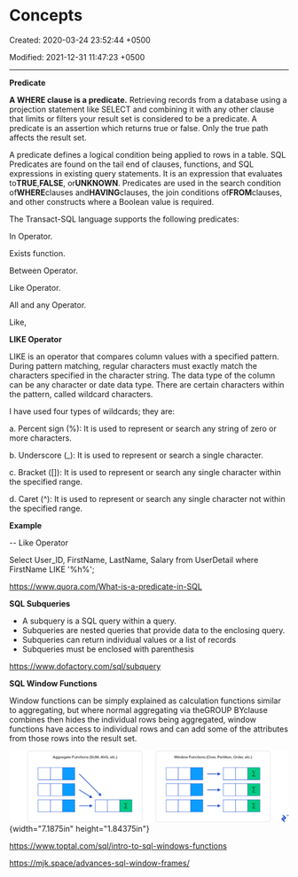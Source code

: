 # Concepts

Created: 2020-03-24 23:52:44 +0500

Modified: 2021-12-31 11:47:23 +0500

---

**Predicate**

**A WHERE clause is a predicate.** Retrieving records from a database using a projection statement like SELECT and combining it with any other clause that limits or filters your result set is considered to be a predicate. A predicate is an assertion which returns true or false. Only the true path affects the result set.



A predicate defines a logical condition being applied to rows in a table. SQL Predicates are found on the tail end of clauses, functions, and SQL expressions in existing query statements. It is an expression that evaluates to**TRUE**,**FALSE**, or**UNKNOWN**. Predicates are used in the search condition of**WHERE**clauses and**HAVING**clauses, the join conditions of**FROM**clauses, and other constructs where a Boolean value is required.

The Transact-SQL language supports the following predicates:

In Operator.

Exists function.

Between Operator.

Like Operator.

All and any Operator.

Like,



**LIKE Operator**

LIKE is an operator that compares column values with a specified pattern. During pattern matching, regular characters must exactly match the characters specified in the character string. The data type of the column can be any character or date data type. There are certain characters within the pattern, called wildcard characters.

I have used four types of wildcards; they are:

a.  Percent sign (%): It is used to represent or search any string of zero or more characters.

b.  Underscore (_): It is used to represent or search a single character.

c.  Bracket ([]): It is used to represent or search any single character within the specified range.

d.  Caret (^): It is used to represent or search any single character not within the specified range.



**Example**

-- Like Operator

Select User_ID, FirstName, LastName, Salary from UserDetail where FirstName LIKE '%h%';



<https://www.quora.com/What-is-a-predicate-in-SQL>



**SQL Subqueries**
-   A subquery is a SQL query within a query.
-   Subqueries are nested queries that provide data to the enclosing query.
-   Subqueries can return individual values or a list of records
-   Subqueries must be enclosed with parenthesis



<https://www.dofactory.com/sql/subquery>



**SQL Window Functions**

Window functions can be simply explained as calculation functions similar to aggregating, but where normal aggregating via theGROUP BYclause combines then hides the individual rows being aggregated, window functions have access to individual rows and can add some of the attributes from those rows into the result set.

![Diagram comparing aggregate functions and window functions](media/Concepts-image1.png){width="7.1875in" height="1.84375in"}





<https://www.toptal.com/sql/intro-to-sql-windows-functions>

<https://mjk.space/advances-sql-window-frames/>

